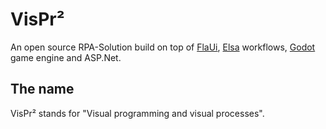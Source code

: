# VisPr²
An open source RPA-Solution build on top of [FlaUi](https://github.com/FlaUI/FlaUI "FlaUI"), [Elsa](https://github.com/elsa-workflows/elsa-core "Elsa") workflows, [Godot](https://godotengine.org/ "Godot") game engine and ASP.Net. 

## The name
VisPr² stands for "Visual programming and visual processes".
